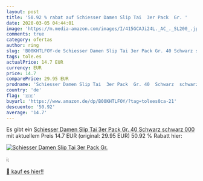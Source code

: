```yaml
---
layout: post
title: '50.92 % rabat auf Schiesser Damen Slip Tai  3er Pack  Gr. '
date: 2020-03-05 04:44:01
image: 'https://m.media-amazon.com/images/I/415GCAJi24L._AC_._SL200_.jpg'
comments: true
category: ofertas
author: ring
slug: 'B00KHTLFOY-de Schiesser Damen Slip Tai 3er Pack Gr. 40 Schwarz schwarz 000'
tags: tole.es
actualPrice: 14.7 EUR
currency: EUR
price: 14.7
comparePrice: 29.95 EUR
prodname: 'Schiesser Damen Slip Tai  3er Pack  Gr. 40  Schwarz  schwarz 000 '
country: 'de'
flag: '🇩🇪'
buyurl: 'https://www.amazon.de/dp/B00KHTLFOY/?tag=tolees0ca-21'
descuento: '50.92'
average: '14.7'
---
```


Es gibt ein [Schiesser Damen Slip Tai  3er Pack  Gr. 40  Schwarz  schwarz 000 ](https://www.amazon.de/dp/B00KHTLFOY/?tag=tolees0ca-21) mit aktuellem Preis 14.7 EUR (original: 29.95 EUR) 50.92 % Rabatt hier:

[![Schiesser Damen Slip Tai  3er Pack  Gr. ](https://m.media-amazon.com/images/I/415GCAJi24L._AC_._SL200_.jpg)](https://www.amazon.de/dp/B00KHTLFOY/?tag=tolees0ca-21)

ℹ️:


[🛒 kauf es hier!!](https://www.amazon.de/dp/B00KHTLFOY/?tag=tolees0ca-21)
